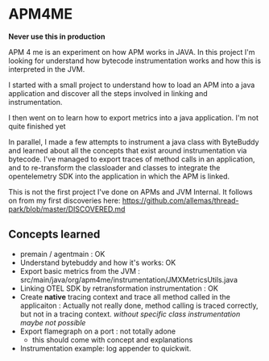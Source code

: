 # APM4ME

**Never use this in production**

APM 4 me is an experiment on how APM works in JAVA. In this project I'm looking for understand how bytecode instrumentation works and how this is interpreted in the JVM.

I started with a small project to understand how to load an APM into a java application and discover all the steps involved in linking and instrumentation.

I then went on to learn how to export metrics into a java application. I'm not quite finished yet

In parallel, I made a few attempts to instrument a java class with ByteBuddy and learned about all the concepts that exist around instrumentation via bytecode. I've managed to export traces of method calls in an application, and to re-transform the classloader and classes to integrate the opentelemetry SDK into the application in which the APM is linked.

This is not the first project I've done on APMs and JVM Internal. It follows on from my first discoveries here: https://github.com/allemas/thread-park/blob/master/DISCOVERED.md

## Concepts learned
- premain / agentmain : OK
- Understand bytebuddy and how it's works: OK
- Export basic metrics from the JVM : src/main/java/org/apm4me/instrumentation/JMXMetricsUtils.java
- Linking OTEL SDK by retransformation instrumentation : OK
- Create **native** tracing context and trace all method called in the applicaiton :
  Actually not really done, method calling is traced correctly, but not in a tracing context. _without specific class instrumentation maybe not possible_
- Export flamegraph on a port : not totally adone
  - this should come with concept and explanations 
- Instrumentation example: log appender to quickwit.